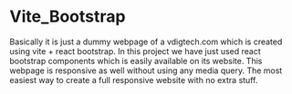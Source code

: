 # Vite_Bootstrap
Basically it is just a dummy webpage of a vdigtech.com which is created using vite + react bootstrap.
In this project we have just used react bootstrap components which is easily available on its website.
This webpage is responsive as well without using any media query.
The most easiest way to create a full responsive website with no extra stuff.
